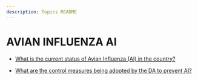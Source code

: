 ```yaml
---
description: Topics README
---
```


# AVIAN INFLUENZA AI


 - [What is the current status of Avian Influenza (AI) in the country?](/key-issues-in-agriculture/avian-influenza-ai/what-is-the-current-status-of-avian-influenza-ai-in-the-country.html)
    
 - [What are the control measures being adopted by the DA to prevent AI?](/key-issues-in-agriculture/avian-influenza-ai/what-are-the-control-measures-being-adopted-by-the-da-to-prevent-ai.html)
    

